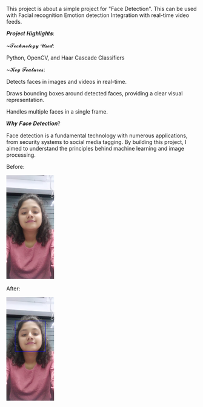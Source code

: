 This project is about a simple project for "Face Detection". This can be used with Facial recognition Emotion detection Integration with real-time video feeds.

𝑷𝒓𝒐𝒋𝒆𝒄𝒕 𝑯𝒊𝒈𝒉𝒍𝒊𝒈𝒉𝒕𝒔:

~𝓣𝓮𝓬𝓱𝓷𝓸𝓵𝓸𝓰𝔂 𝓤𝓼𝓮𝓭: 

Python, OpenCV, and Haar Cascade Classifiers

~𝓚𝓮𝔂 𝓕𝓮𝓪𝓽𝓾𝓻𝓮𝓼:

Detects faces in images and videos in real-time.

Draws bounding boxes around detected faces, providing a clear visual representation.

Handles multiple faces in a single frame.



𝑾𝒉𝒚 𝑭𝒂𝒄𝒆 𝑫𝒆𝒕𝒆𝒄𝒕𝒊𝒐𝒏?

Face detection is a fundamental technology with numerous applications, from security systems to social media tagging. By building this project, I aimed to understand the principles behind machine learning and image processing.

Before:
<html>
  <body>
    <img src = "4.jfif" width=25%/>
  </body>
</html>

After:
<html>
  <body>
    <img src = "detected.jpeg" width=25%/>
  </body>
</html>
